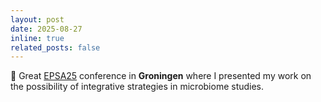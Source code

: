 ```yaml
---
layout: post
date: 2025-08-27 
inline: true
related_posts: false
---
```



🎉 Great [EPSA25](https://philsci.eu/EPSA25) conference in **Groningen** where I presented my work on the possibility of integrative strategies in microbiome studies.
